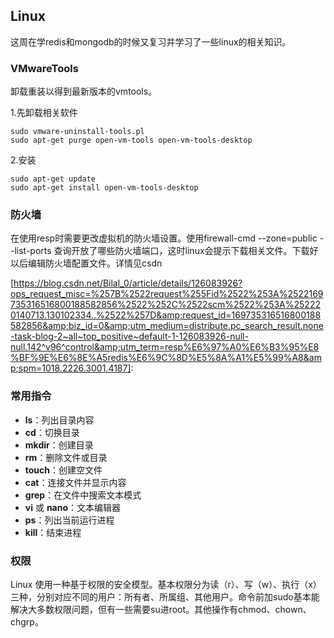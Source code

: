 ## Linux

这周在学redis和mongodb的时候又复习并学习了一些linux的相关知识。

### VMwareTools

卸载重装以得到最新版本的vmtools。

1.先卸载相关软件

```
sudo vmware-uninstall-tools.pl
sudo apt-get purge open-vm-tools open-vm-tools-desktop
```

2.安装

```
sudo apt-get update
sudo apt-get install open-vm-tools-desktop
```

### 防火墙

在使用resp时需要更改虚拟机的防火墙设置。使用firewall-cmd --zone=public --list-ports 查询开放了哪些防火墙端口，这时linux会提示下载相关文件。下载好以后编辑防火墙配置文件。详情见csdn

[https://blog.csdn.net/Bilal_0/article/details/126083926?ops_request_misc=%257B%2522request%255Fid%2522%253A%2522169735316516800188582856%2522%252C%2522scm%2522%253A%252220140713.130102334..%2522%257D&amp;request_id=169735316516800188582856&amp;biz_id=0&amp;utm_medium=distribute.pc_search_result.none-task-blog-2~all~top_positive~default-1-126083926-null-null.142^v96^control&amp;utm_term=resp%E6%97%A0%E6%B3%95%E8%BF%9E%E6%8E%A5redis%E6%9C%8D%E5%8A%A1%E5%99%A8&amp;spm=1018.2226.3001.4187]: 

###  常用指令

- **ls**：列出目录内容
- **cd**：切换目录
- **mkdir**：创建目录
- **rm**：删除文件或目录
- **touch**：创建空文件
- **cat**：连接文件并显示内容
- **grep**：在文件中搜索文本模式
- **vi** 或 **nano**：文本编辑器
- **ps**：列出当前运行进程
- **kill**：结束进程

### 权限

Linux 使用一种基于权限的安全模型。基本权限分为读（r）、写（w）、执行（x）三种，分别对应不同的用户：所有者、所属组、其他用户。命令前加sudo基本能解决大多数权限问题，但有一些需要su进root。其他操作有chmod、chown、chgrp。